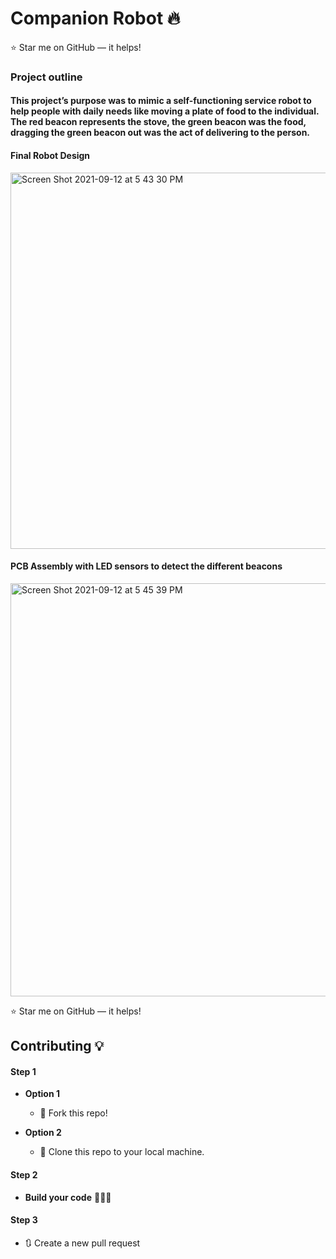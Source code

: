 # Companion Robot 🔥

:star: Star me on GitHub — it helps!

### Project outline
#### This project’s purpose was to mimic a self-functioning service robot to help people with daily needs like moving a plate of food to the individual. The red beacon represents the stove, the green beacon was the food, dragging the green beacon out was the act of delivering to the person.

#### Final Robot Design
<img width="602" alt="Screen Shot 2021-09-12 at 5 43 30 PM" src="https://user-images.githubusercontent.com/67044481/133008776-6e67f008-6874-4257-9d31-611f51768992.png">


#### PCB Assembly with LED sensors to detect the different beacons
<img width="661" alt="Screen Shot 2021-09-12 at 5 45 39 PM" src="https://user-images.githubusercontent.com/67044481/133008990-448b4376-feee-431c-8b2a-db10194e8e64.png">
  


:star: Star me on GitHub — it helps!


## Contributing 💡
#### Step 1

- **Option 1**
    - 🍴 Fork this repo!

- **Option 2**
    - 👯 Clone this repo to your local machine.


#### Step 2

- **Build your code** 🔨🔨🔨

#### Step 3

- 🔃 Create a new pull request
